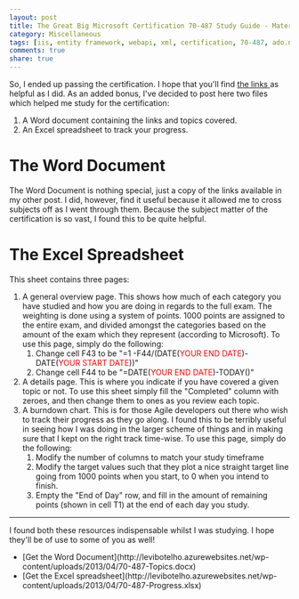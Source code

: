 ```yaml
---
layout: post
title: The Great Big Microsoft Certification 70-487 Study Guide - Materials
category: Miscellaneous
tags: [iis, entity framework, webapi, xml, certification, 70-487, ado.net, azure, caching, deployment, nuget, odata, transactions, wcf, web services, windows]
comments: true
share: true
---
```

So, I ended up passing the certification. I hope that you'll find [the links ](http://www.levibotelho.com/the-great-big-microsoft-certification-70-487-study-guide/)as helpful as I did. As an added bonus, I've decided to post here two files which helped me study for the certification:

<ol>
<li>A Word document containing the links and topics covered.</li>
<li>An Excel spreadsheet to track your progress.</li>
</ol>
<a id="more"></a><a id="more-272"></a>

# The Word Document

The Word Document is nothing special, just a copy of the links available in my other post. I did, however, find it useful because it allowed me to cross subjects off as I went through them. Because the subject matter of the certification is so vast, I found this to be quite helpful.

# The Excel Spreadsheet

This sheet contains three pages:

<ol>
<li>A general overview page. This shows how much of each category you have studied and how you are doing in regards to the full exam. The weighting is done using a system of points. 1000 points are assigned to the entire exam, and divided amongst the categories based on the amount of the exam which they represent (according to Microsoft). To use this page, simply do the following:
<ol>
<li>Change cell F43 to be "=1 -F44/(DATE(<span style="color: red;">YOUR END DATE</span>)-DATE(<span style="color: red;">YOUR START DATE</span>))"</li>
<li>Change cell F44 to be "=DATE(<span style="color: red;">YOUR END DATE</span>)-TODAY()"</li>
</ol>
</li>
<li>A details page. This is where you indicate if you have covered a given topic or not. To use this sheet simply fill the "Completed" column with zeroes, and then change them to ones as you review each topic.</li>
<li>A burndown chart. This is for those Agile developers out there who wish to track their progress as they go along. I found this to be terribly useful in seeing how I was doing in the larger scheme of things and in making sure that I kept on the right track time-wise. To use this page, simply do the following:
<ol>
<li>Modify the number of columns to match your study timeframe</li>
<li>Modify the target values such that they plot a nice straight target line going from 1000 points when you start, to 0 when you intend to finish.</li>
<li>Empty the "End of Day" row, and fill in the amount of remaining points (shown in cell T1) at the end of each day you study.</li>
</ol>
</li>
</ol>
<hr />
I found both these resources indispensable whilst I was studying. I hope they'll be of use to some of you as well!

<ul>
<li>[Get the Word Document](http://levibotelho.azurewebsites.net/wp-content/uploads/2013/04/70-487-Topics.docx)</li>
<li>[Get the Excel spreadsheet](http://levibotelho.azurewebsites.net/wp-content/uploads/2013/04/70-487-Progress.xlsx)</li>
</ul>
